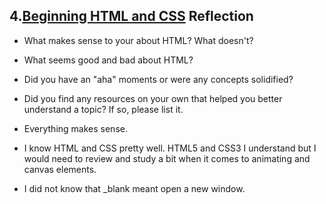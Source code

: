 ## 4.[Beginning HTML and CSS](4_beginning_HTML_CSS/readme.mc) Reflection

* What makes sense to your about HTML? What doesn't? 
* What seems good and bad about HTML?
* Did you have an "aha" moments or were any concepts solidified?
* Did you find any resources on your own that helped you better understand a topic? If so, please list it.

* Everything makes sense.
* I know HTML and CSS pretty well. HTML5 and CSS3 I understand but I would need to review and study a bit when it comes to animating and canvas elements.
* I did not know that _blank meant open a new window.
